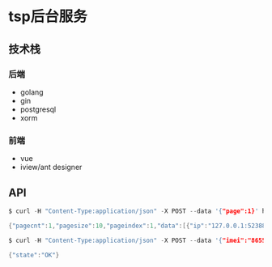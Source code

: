 # tsp后台服务

## 技术栈
### 后端
- golang
- gin
- postgresql
- xorm

### 前端
- vue
- iview/ant designer
  
## API
```c
$ curl -H "Content-Type:application/json" -X POST --data '{"page":1}' http://localhost:8080/api/list

{"pagecnt":1,"pagesize":10,"pageindex":1,"data":[{"ip":"127.0.0.1:52388","imei":"865501043954677","phone":"13246607267"},{"ip":"127.0.0.1:52392","imei":"865501043897165","phone":"13246607267"}]}

$ curl -H "Content-Type:application/json" -X POST --data '{"imei":"8655","starttime":123,"endtime":456}' http://localhost:8080/api/data

{"state":"OK"}
```